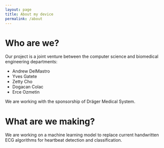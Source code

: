 ```yaml
---
layout: page
title: About my device
permalink: /about
---
```


# Who are we?

Our project is a joint venture between the computer science and biomedical engineering departments:
  * Andrew DelMastro
  * Yves Gatete
  * Zetty Cho
  * Dogacan Colac
  * Erce Ozmetin

We are working with the sponsorship of Dräger Medical System. 

# What are we making?
  We are working on a machine learning model to replace current handwritten ECG algorithms for heartbeat detection and classification. 
